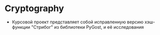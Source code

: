 # Cryptography
- Курсовой проект представляет собой исправленную версию хэш-функции "Стрибог" из библиотеки PyGost, и её исследования
